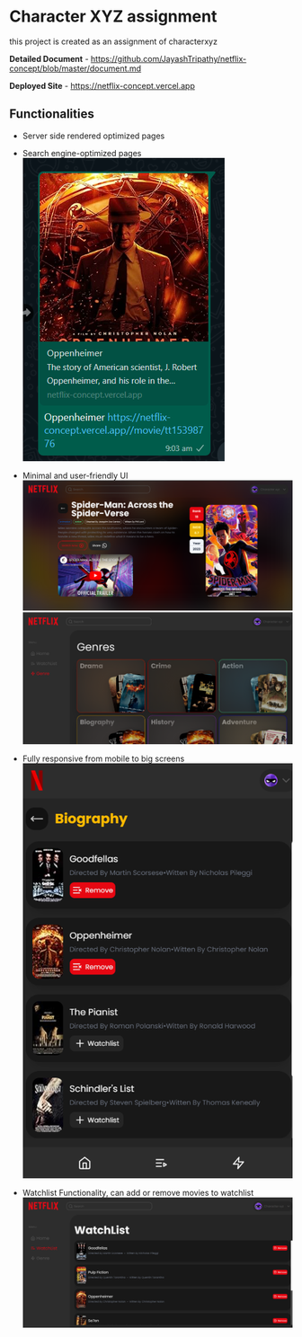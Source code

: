 # Character XYZ assignment

this project is created as an assignment of characterxyz

__Detailed Document__ - https://github.com/JayashTripathy/netflix-concept/blob/master/document.md

__Deployed Site__ - https://netflix-concept.vercel.app

## Functionalities 

- Server side rendered optimized pages
- Search engine-optimized pages  
   ![image](./public/readme/seo.png)

- Minimal and user-friendly UI 
   ![image](./public/readme/minimal-1.png)
    ![image](./public/readme/minimal-2.png)

- Fully responsive from mobile to big screens
    ![image](./public/readme/responsive.png)
  
- Watchlist Functionality, can add or remove movies to watchlist
    ![image](./public/readme/watchlist.png)




